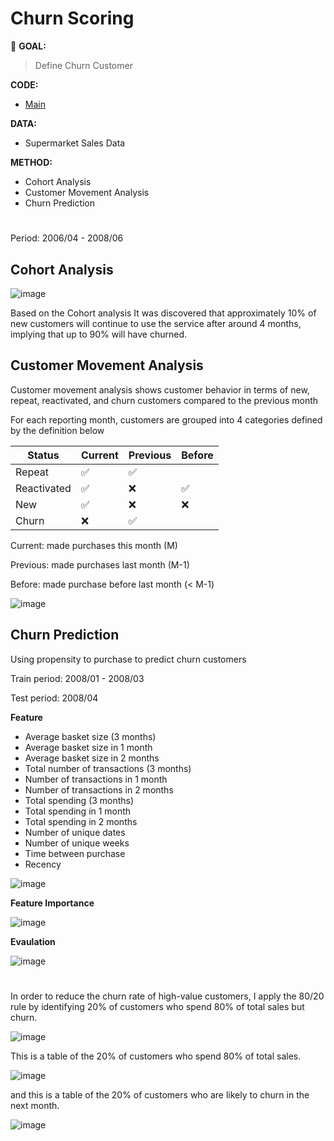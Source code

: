 # Churn Scoring
:round_pushpin: **GOAL:**
> Define Churn Customer

**CODE:** 
- [Main](./main.ipynb)

**DATA:**  
- Supermarket Sales Data

**METHOD:**
- Cohort Analysis
- Customer Movement Analysis
- Churn Prediction

#

Period: 2006/04 - 2008/06

## Cohort Analysis

![image](https://github.com/terjirapat/MADT8101-Customer-Analytics/assets/77285026/91e74e55-4328-486b-b3d2-5887dd457fab)

Based on the Cohort analysis It was discovered that approximately 10% of new customers will continue to use the service after around 4 months, implying that up to 90% will have churned.

## Customer Movement Analysis

Customer movement analysis shows customer behavior in terms of new, repeat, reactivated, and churn customers compared to the previous month

For each reporting month, customers are grouped into 4 categories defined by the definition below

| Status | Current | Previous | Before |
| --- | --- | --- | --- |
| Repeat | ✅ | ✅ | |
| Reactivated | ✅ | ❌ | ✅ |
| New | ✅ | ❌ | ❌ |
| Churn | ❌ | ✅ | |

Current: made purchases this month (M)

Previous: made purchases last month (M-1)

Before: made purchase before last month (< M-1)

![image](https://github.com/terjirapat/MADT8101-Customer-Analytics/assets/77285026/bcad3657-eb0a-4caa-b789-d080c63bfd1c)

## Churn Prediction

Using propensity to purchase to predict churn customers

Train period: 2008/01 - 2008/03

Test period: 2008/04

**Feature**

- Average basket size (3 months)
- Average basket size in 1 month
- Average basket size in 2 months
- Total number of transactions (3 months)
- Number of transactions in 1 month
- Number of transactions in 2 months
- Total spending (3 months)
- Total spending in 1 month
- Total spending in 2 months
- Number of unique dates
- Number of unique weeks
- Time between purchase
- Recency

![image](https://github.com/terjirapat/MADT8101-Customer-Analytics/assets/77285026/8a6ef590-d23d-4555-b38d-38807e5f509f)

**Feature Importance**

![image](https://github.com/terjirapat/MADT8101-Customer-Analytics/assets/77285026/e8e27d51-b565-4d96-a35b-7ae7e6119885)

**Evaulation**

![image](https://github.com/terjirapat/MADT8101-Customer-Analytics/assets/77285026/52d50c96-731c-4368-8a2d-84e022e83c66)

#

In order to reduce the churn rate of high-value customers, I apply the 80/20 rule by identifying 20% of customers who spend 80% of total sales but churn.

![image](https://github.com/terjirapat/MADT8101-Customer-Analytics/assets/77285026/f5103032-52c2-4ba7-b442-e077f05b31c8)

This is a table of the 20% of customers who spend 80% of total sales.

![image](https://github.com/terjirapat/MADT8101-Customer-Analytics/assets/77285026/94b59af5-d422-43f5-8ee4-99d1fe1109fa)


and this is a table of the 20% of customers who are likely to churn in the next month.

![image](https://github.com/terjirapat/MADT8101-Customer-Analytics/assets/77285026/7e1430c3-e694-4d88-984d-89d59f237f57)


